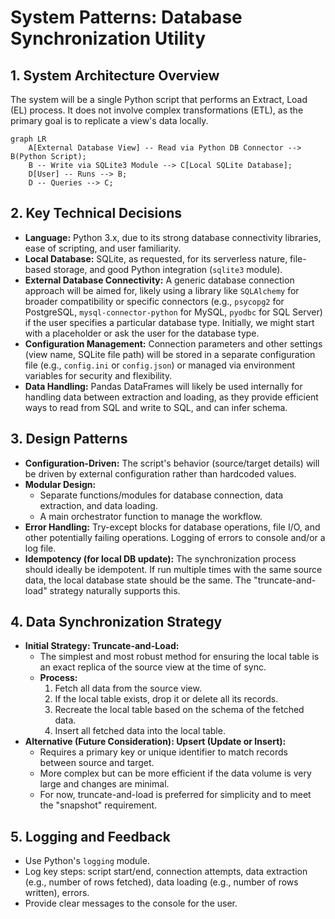 # System Patterns: Database Synchronization Utility

## 1. System Architecture Overview

The system will be a single Python script that performs an Extract, Load (EL) process. It does not involve complex transformations (ETL), as the primary goal is to replicate a view's data locally.

```mermaid
graph LR
    A[External Database View] -- Read via Python DB Connector --> B(Python Script);
    B -- Write via SQLite3 Module --> C[Local SQLite Database];
    D[User] -- Runs --> B;
    D -- Queries --> C;
```

## 2. Key Technical Decisions

-   **Language:** Python 3.x, due to its strong database connectivity libraries, ease of scripting, and user familiarity.
-   **Local Database:** SQLite, as requested, for its serverless nature, file-based storage, and good Python integration (`sqlite3` module).
-   **External Database Connectivity:** A generic database connection approach will be aimed for, likely using a library like `SQLAlchemy` for broader compatibility or specific connectors (e.g., `psycopg2` for PostgreSQL, `mysql-connector-python` for MySQL, `pyodbc` for SQL Server) if the user specifies a particular database type. Initially, we might start with a placeholder or ask the user for the database type.
-   **Configuration Management:** Connection parameters and other settings (view name, SQLite file path) will be stored in a separate configuration file (e.g., `config.ini` or `config.json`) or managed via environment variables for security and flexibility.
-   **Data Handling:** Pandas DataFrames will likely be used internally for handling data between extraction and loading, as they provide efficient ways to read from SQL and write to SQL, and can infer schema.

## 3. Design Patterns

-   **Configuration-Driven:** The script's behavior (source/target details) will be driven by external configuration rather than hardcoded values.
-   **Modular Design:**
    -   Separate functions/modules for database connection, data extraction, and data loading.
    -   A main orchestrator function to manage the workflow.
-   **Error Handling:** Try-except blocks for database operations, file I/O, and other potentially failing operations. Logging of errors to console and/or a log file.
-   **Idempotency (for local DB update):** The synchronization process should ideally be idempotent. If run multiple times with the same source data, the local database state should be the same. The "truncate-and-load" strategy naturally supports this.

## 4. Data Synchronization Strategy

-   **Initial Strategy: Truncate-and-Load:**
    -   The simplest and most robust method for ensuring the local table is an exact replica of the source view at the time of sync.
    -   **Process:**
        1.  Fetch all data from the source view.
        2.  If the local table exists, drop it or delete all its records.
        3.  Recreate the local table based on the schema of the fetched data.
        4.  Insert all fetched data into the local table.
-   **Alternative (Future Consideration): Upsert (Update or Insert):**
    -   Requires a primary key or unique identifier to match records between source and target.
    -   More complex but can be more efficient if the data volume is very large and changes are minimal.
    -   For now, truncate-and-load is preferred for simplicity and to meet the "snapshot" requirement.

## 5. Logging and Feedback

-   Use Python's `logging` module.
-   Log key steps: script start/end, connection attempts, data extraction (e.g., number of rows fetched), data loading (e.g., number of rows written), errors.
-   Provide clear messages to the console for the user.
